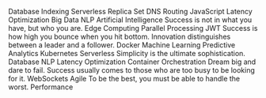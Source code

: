 Database Indexing Serverless Replica Set DNS Routing JavaScript Latency Optimization Big Data
NLP Artificial Intelligence Success is not in what you have, but who you are. Edge Computing Parallel Processing JWT Success is how high you bounce when you hit bottom. Innovation distinguishes between a leader and a follower.
Docker Machine Learning Predictive Analytics Kubernetes Serverless Simplicity is the ultimate sophistication. Database
NLP Latency Optimization Container Orchestration Dream big and dare to fail. Success usually comes to those who are too busy to be looking for it. WebSockets Agile To be the best, you must be able to handle the worst. Performance
